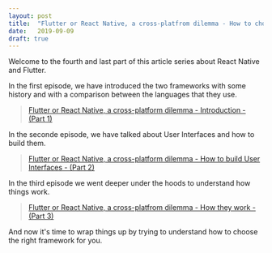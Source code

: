```yaml
---
layout: post
title:  "Flutter or React Native, a cross-platfrom dilemma - How to chose - (Part 4)"
date:   2019-09-09
draft: true
---
```


Welcome to the fourth and last part of this article series about React Native and Flutter. 

In the first episode, we have introduced the two frameworks with some history and with a comparison between the languages that they use. 

> [Flutter or React Native, a cross-platform dilemma - Introduction - (Part 1)](http://marcogomiero.com/posts/2019/rn-flutter-dilemma-1-intro/)

In the seconde episode, we have talked about User Interfaces and how to build them.

> [Flutter or React Native, a cross-platform dilemma - How to build User Interfaces - (Part 2)](http://marcogomiero.com/posts/2019/rn-flutter-dilemma-2-ui/)

In the third episode we went deeper under the hoods to understand how things work.

> [Flutter or React Native, a cross-platfrom dilemma - How they work - (Part 3)](http://marcogomiero.com/posts/2019/rn-flutter-dilemma-3-under-hood/)

And now it's time to wrap things up by trying to understand how to choose the right framework for you.



<!-- 

Crossplatform is not bad but... IS NOT better than native It’s a choice with compromises based on specific situation If trouble became higher than benefits,make a step back.

Right now, React Native is more stable and solid Flutter is the future

If Google does not drop it 🙏
Better performance that other framework
Dart is a more modern language

Flutter for web
Desktop support

 -->

<!-- Make a wrap about everything. Talk about what to use right know. Talk about choices of cross platform. Talk about the new paradigm that these frameworks has introduced.  -->

<!-- 
Faster development. You deal with both iOS and Android at the same time.
Consistency between platforms. Users from both OSs get the same experience.
Lower costs. Reusable code, quick development, and smaller teams make for significant cost savings.
A single codebase. Having a single source of truth makes it easier to update the app when required.

 -->